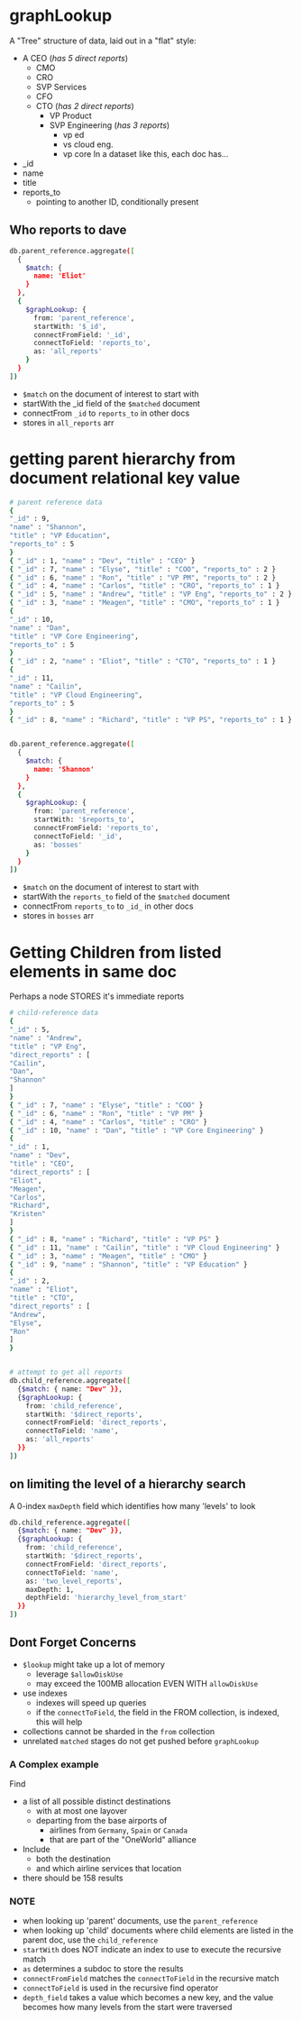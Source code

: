 # graphLookup
A "Tree" structure of data, laid out in a "flat" style:
- A CEO (_has 5 direct reports_)
  - CMO
  - CRO
  - SVP Services
  - CFO
  - CTO (_has 2 direct reports_)
    - VP Product
    - SVP Engineering (_has 3 reports_)
      - vp ed
      - vs cloud eng.
      - vp core
In a dataset like this, each doc has...
- _id
- name
- title
- reports_to
  - pointing to another ID, conditionally present  

## Who reports to dave
```bash
db.parent_reference.aggregate([
  {
    $match: {
      name: 'Eliot'
    }
  },
  {
    $graphLookup: {
      from: 'parent_reference',
      startWith: '$_id',
      connectFromField: '_id',
      connectToField: 'reports_to',
      as: 'all_reports'
    }
  }
])
```
- `$match` on the document of interest to start with
- startWith the _id field of the `$matched` document
- connectFrom `_id` to `reports_to` in other docs
- stores in `all_reports` arr

# getting parent hierarchy from document relational key value
```bash
# parent reference data
{
"_id" : 9,
"name" : "Shannon",
"title" : "VP Education",
"reports_to" : 5
}
{ "_id" : 1, "name" : "Dev", "title" : "CEO" }
{ "_id" : 7, "name" : "Elyse", "title" : "COO", "reports_to" : 2 }
{ "_id" : 6, "name" : "Ron", "title" : "VP PM", "reports_to" : 2 }
{ "_id" : 4, "name" : "Carlos", "title" : "CRO", "reports_to" : 1 }
{ "_id" : 5, "name" : "Andrew", "title" : "VP Eng", "reports_to" : 2 }
{ "_id" : 3, "name" : "Meagen", "title" : "CMO", "reports_to" : 1 }
{
"_id" : 10,
"name" : "Dan",
"title" : "VP Core Engineering",
"reports_to" : 5
}
{ "_id" : 2, "name" : "Eliot", "title" : "CTO", "reports_to" : 1 }
{
"_id" : 11,
"name" : "Cailin",
"title" : "VP Cloud Engineering",
"reports_to" : 5
}
{ "_id" : 8, "name" : "Richard", "title" : "VP PS", "reports_to" : 1 }


db.parent_reference.aggregate([
  {
    $match: {
      name: 'Shannon'
    }
  },
  {
    $graphLookup: {
      from: 'parent_reference',
      startWith: '$reports_to',
      connectFromField: 'reports_to',
      connectToField: '_id',
      as: 'bosses'
    }
  }
])
```
- `$match` on the document of interest to start with
- startWith the `reports_to` field of the `$matched` document
- connectFrom `reports_to` to `_id_` in other docs
- stores in `bosses` arr


# Getting Children from listed elements in same doc
Perhaps a node STORES it's immediate reports
```bash
# child-reference data
{
"_id" : 5,
"name" : "Andrew",
"title" : "VP Eng",
"direct_reports" : [
"Cailin",
"Dan",
"Shannon"
]
}
{ "_id" : 7, "name" : "Elyse", "title" : "COO" }
{ "_id" : 6, "name" : "Ron", "title" : "VP PM" }
{ "_id" : 4, "name" : "Carlos", "title" : "CRO" }
{ "_id" : 10, "name" : "Dan", "title" : "VP Core Engineering" }
{
"_id" : 1,
"name" : "Dev",
"title" : "CEO",
"direct_reports" : [
"Eliot",
"Meagen",
"Carlos",
"Richard",
"Kristen"
]
}
{ "_id" : 8, "name" : "Richard", "title" : "VP PS" }
{ "_id" : 11, "name" : "Cailin", "title" : "VP Cloud Engineering" }
{ "_id" : 3, "name" : "Meagen", "title" : "CMO" }
{ "_id" : 9, "name" : "Shannon", "title" : "VP Education" }
{
"_id" : 2,
"name" : "Eliot",
"title" : "CTO",
"direct_reports" : [
"Andrew",
"Elyse",
"Ron"
]
}


# attempt to get all reports
db.child_reference.aggregate([
  {$match: { name: "Dev" }},
  {$graphLookup: {
    from: 'child_reference',
    startWith: '$direct_reports',
    connectFromField: 'direct_reports',
    connectToField: 'name',
    as: 'all_reports'
  }}
])

```

## on limiting the level of a hierarchy search
A 0-index `maxDepth` field which identifies how many 'levels' to look
```bash
db.child_reference.aggregate([
  {$match: { name: "Dev" }},
  {$graphLookup: {
    from: 'child_reference',
    startWith: '$direct_reports',
    connectFromField: 'direct_reports',
    connectToField: 'name',
    as: 'two_level_reports',
    maxDepth: 1,
    depthField: 'hierarchy_level_from_start'
  }}
])

```

## Dont Forget Concerns
- `$lookup` might take up a lot of memory
  - leverage `$allowDiskUse`
  - may exceed the 100MB allocation EVEN WITH `allowDiskUse`
- use indexes
  - indexes will speed up queries
  - if the `connectToField`, the field in the FROM collection, is indexed, this will help
- collections cannot be sharded in the `from` collection
- unrelated `matched` stages do not get pushed before `graphLookup`


### A Complex example
Find 
- a list of all possible distinct destinations
  - with at most one layover
  - departing from the base airports of 
    - airlines from `Germany`, `Spain` or `Canada` 
    - that are part of the "OneWorld" alliance 
- Include 
  - both the destination 
  - and which airline services that location
- there should be 158 results


### NOTE
- when looking up 'parent' documents, use the `parent_reference`
- when looking up 'child' documents where child elements are listed in the parent doc, use the `child_reference`
- `startWith` does NOT indicate an index to use to execute the recursive match
- `as` determines a subdoc to store the results
- `connectFromField` matches the `connectToField` in the recursive match
- `connectToField` is used in the recursive find operator
- `depth_field` takes a value which becomes a new key, and the value becomes how many levels from the start were traversed
